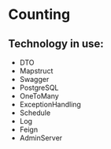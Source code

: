 # Counting
## Technology in use:

- DTO 
- Mapstruct 
- Swagger
- PostgreSQL
- OneToMany
- ExceptionHandling
- Schedule
- Log
- Feign
- AdminServer

